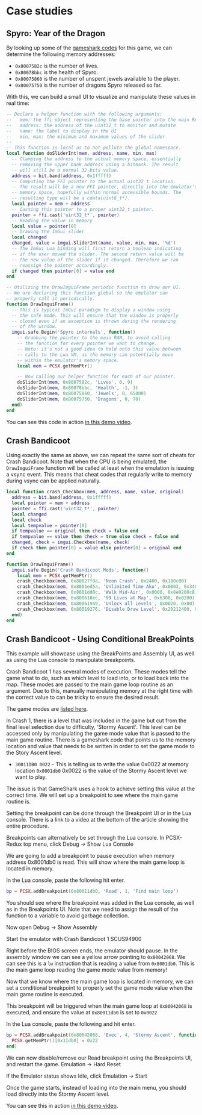 # Case studies

## Spyro: Year of the Dragon

By looking up some of the [gameshark codes](https://www.cheatcc.com/psx/codes/spyroyotd.html) for this game, we can determine the following memory addresses:

- `0x8007582c` is the number of lives.
- `0x80078bbc` is the health of Spyro.
- `0x80075860` is the number of unspent jewels available to the player.
- `0x80075750` is the number of dragons Spyro released so far.

With this, we can build a small UI to visualize and manipulate these values in real time:

```lua
-- Declare a helper function with the following arguments:
--   mem: the ffi object representing the base pointer into the main RAM
--   address: the address of the uint32_t to monitor and mutate
--   name: the label to display in the UI
--   min, max: the minimum and maximum values of the slider
--
-- This function is local as to not pollute the global namespace.
local function doSliderInt(mem, address, name, min, max)
  -- Clamping the address to the actual memory space, essentially
  -- removing the upper bank address using a bitmask. The result
  -- will still be a normal 32-bits value.
  address = bit.band(address, 0x1fffff)
  -- Computing the FFI pointer to the actual uint32_t location.
  -- The result will be a new FFI pointer, directly into the emulator's
  -- memory space, hopefully within normal accessible bounds. The
  -- resulting type will be a cdata[uint8_t*].
  local pointer = mem + address
  -- Casting this pointer to a proper uint32_t pointer.
  pointer = ffi.cast('uint32_t*', pointer)
  -- Reading the value in memory
  local value = pointer[0]
  -- Drawing the ImGui slider
  local changed
  changed, value = imgui.SliderInt(name, value, min, max, '%d')
  -- The ImGui Lua binding will first return a boolean indicating
  -- if the user moved the slider. The second return value will be
  -- the new value of the slider if it changed. Therefore we can
  -- reassign the pointer accordingly.
  if changed then pointer[0] = value end
end

-- Utilizing the DrawImguiFrame periodic function to draw our UI.
-- We are declaring this function global so the emulator can
-- properly call it periodically.
function DrawImguiFrame()
  -- This is typical ImGui paradigm to display a window using
  -- the safe mode. This will ensure that the window is properly
  -- closed even if an exception is thrown during the rendering
  -- of the window.
  imgui.safe.Begin('Spyro internals', function()
    -- Grabbing the pointer to the main RAM, to avoid calling
    -- the function for every pointer we want to change.
    -- Note: it's not a good idea to hold onto this value between
    -- calls to the Lua VM, as the memory can potentially move
    -- within the emulator's memory space.
    local mem = PCSX.getMemPtr()

    -- Now calling our helper function for each of our pointer.
    doSliderInt(mem, 0x8007582c, 'Lives', 0, 9)
    doSliderInt(mem, 0x80078bbc, 'Health', -1, 3)
    doSliderInt(mem, 0x80075860, 'Jewels', 0, 65000)
    doSliderInt(mem, 0x80075750, 'Dragons', 0, 70)
  end)
end
```

You can see this code in action [in this demo video](https://youtu.be/WeHXTLDy5rs).

## Crash Bandicoot

Using exactly the same as above, we can repeat the same sort of cheats for Crash Bandicoot. Note that when the CPU is being emulated, the `DrawImguiFrame` function will be called at least when the emulation is issuing a vsync event. This means that cheat codes that regularly write to memory during vsync can be applied naturally.

```lua
local function crash_Checkbox(mem, address, name, value, original)
  address = bit.band(address, 0x1fffff)
  local pointer = mem + address
  pointer = ffi.cast('uint32_t*', pointer)
  local changed
  local check
  local tempvalue = pointer[0]
  if tempvalue == original then check = false end
  if tempvalue == value then check = true else check = false end
  changed, check = imgui.Checkbox(name, check)
  if check then pointer[0] = value else pointer[0] = original end
end

function DrawImguiFrame()
  imgui.safe.Begin('Crash Bandicoot Mods', function()
    local mem = PCSX.getMemPtr()
    crash_Checkbox(mem, 0x80027f9a, 'Neon Crash', 0x2400, 0x100c00)
    crash_Checkbox(mem, 0x8001ed5a, 'Unlimited Time Aku', 0x0003, 0x3403)
    crash_Checkbox(mem, 0x8001dd0c, 'Walk Mid-Air', 0x0000, 0x8e0200c8)
    crash_Checkbox(mem, 0x800618ec, '99 Lives at Map', 0x6300, 0x0200)
    crash_Checkbox(mem, 0x80061949, 'Unlock all Levels', 0x0020, 0x00)
    crash_Checkbox(mem, 0x80019276, 'Disable Draw Level', 0x20212400, 0x20210c00)
  end)
end
```

## Crash Bandicoot - Using Conditional BreakPoints

This example will showcase using the BreakPoints and Assembly UI, as well as using the Lua console to manipulate breakpoints.

Crash Bandicoot 1 has several modes of execution. These modes tell the game what to do, such as which level to load into, or to load back into the map. These modes are passed to the main game loop routine as an argument. Due to this, manually manipulating memory at the right time with the correct value to can be tricky to ensure the desired result.

The game modes are [listed here](https://github.com/wurlyfox/crashutils/blob/da21a40a3e8928762eb58b551a54a6e6f8ed73e9/doc/crash/disasm_guide.txt#L131).

In Crash 1, there is a level that was included in the game but cut from the final level selection due to difficulty, 'Stormy Ascent'. This level can be accessed only by manipulating the game mode value that is passed to the main game routine. There is a gameshark code that points us to the memory location and value that needs to be written in order to set the game mode to the Story Ascent level.

- `30011DB0 0022` - This is telling us to write the value 0x0022 at memory location `0x8001db0` 0x0022 is the value of the Stormy Ascent level we want to play.

The issue is that GameShark uses a hook to achieve setting this value at the correct time. We will set up a breakpoint to see where the main game routine is.

Setting the breakpoint can be done through the Breakpoint UI or in the Lua console. There is a link to a video at the bottom of the article showing the entire procedure.

Breakpoints can alternatively be set through the Lua console. In PCSX-Redux top menu, click Debug → Show Lua Console

We are going to add a breakpoint to pause execution when memory address 0x8001db0 is read. This will show where the main game loop is located in memory.

In the Lua console, paste the following hit enter.

```lua
bp = PCSX.addBreakpoint(0x80011db0, 'Read', 1, 'Find main loop')
```

You should see where the breakpoint was added in the Lua console, as well as in the Breakpoints UI. Note that we need to assign the result of the function to a variable to avoid garbage collection.

Now open Debug → Show Assembly

Start the emulator with Crash Bandicoot 1 SCUS94900

Right before the BIOS screen ends, the emulator should pause. In the assembly window we can see a yellow arrow pointing to `0x80042068`. We can see this is a `lw` instruction that is reading a value from `0x8001db0`. This is the main game loop reading the game mode value from memory!

Now that we know where the main game loop is located in memory, we can set a conditional breakpoint to properly set the game mode value when the main game routine is executed.

This breakpoint will be triggered when the main game loop at `0x80042068` is executed, and ensure the value at `0x80011db0` is set to `0x0022`

In the Lua console, paste the following and hit enter.

```lua
bp = PCSX.addBreakpoint(0x80042068, 'Exec', 4, 'Stormy Ascent', function()
  PCSX.getMemPtr()[0x11db0] = 0x22
end)
```

We can now disable/remove our Read breakpoint using the Breakpoints UI, and restart the game. Emulation → Hard Reset

If the Emulator status shows Idle, click Emulation → Start

Once the game starts, instead of loading into the main menu, you should load directly into the Stormy Ascent level.

You can see this in action [in this demo video](https://youtu.be/BczviiXUYOY).
